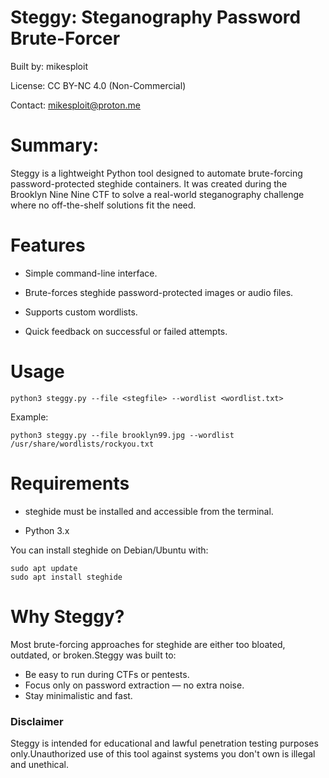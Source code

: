 # Steggy: Steganography Password Brute-Forcer

Built by: mikesploit

License: CC BY-NC 4.0 (Non-Commercial)

Contact: mikesploit@proton.me

# Summary:

Steggy is a lightweight Python tool designed to automate brute-forcing password-protected steghide containers. It was created during the Brooklyn Nine Nine CTF to solve a real-world steganography challenge where no off-the-shelf solutions fit the need.

# Features

- Simple command-line interface.

- Brute-forces steghide password-protected images or audio files.

- Supports custom wordlists.

- Quick feedback on successful or failed attempts.

# Usage
```
python3 steggy.py --file <stegfile> --wordlist <wordlist.txt>
```
Example:
```
python3 steggy.py --file brooklyn99.jpg --wordlist /usr/share/wordlists/rockyou.txt
```
# Requirements

- steghide must be installed and accessible from the terminal.

- Python 3.x

You can install steghide on Debian/Ubuntu with:
```
sudo apt update
sudo apt install steghide
```
# Why Steggy?

Most brute-forcing approaches for steghide are either too bloated, outdated, or broken.Steggy was built to:

- Be easy to run during CTFs or pentests.
- Focus only on password extraction — no extra noise.
- Stay minimalistic and fast.

### Disclaimer

Steggy is intended for educational and lawful penetration testing purposes only.Unauthorized use of this tool against systems you don't own is illegal and unethical.
